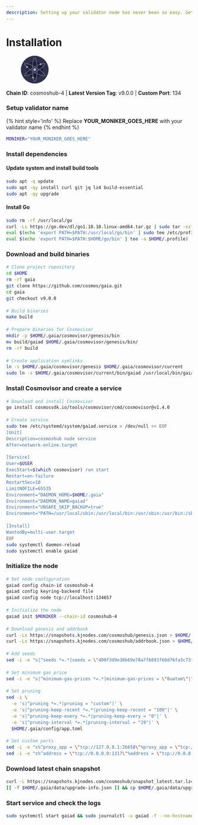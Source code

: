 ```yaml
---
description: Setting up your validator node has never been so easy. Get your validator running in minutes by following step by step instructions.
---
```


# Installation

<figure><img src="https://raw.githubusercontent.com/kj89/cosmos-images/main/logos/cosmoshub.png" alt=""><figcaption></figcaption></figure>

**Chain ID**: cosmoshub-4 | **Latest Version Tag**: v9.0.0 | **Custom Port**: 134

### Setup validator name

{% hint style='info' %}
Replace **YOUR_MONIKER_GOES_HERE** with your validator name
{% endhint %}

```bash
MONIKER="YOUR_MONIKER_GOES_HERE"
```

### Install dependencies

#### Update system and install build tools

```bash
sudo apt -q update
sudo apt -qy install curl git jq lz4 build-essential
sudo apt -qy upgrade
```

#### Install Go

```bash
sudo rm -rf /usr/local/go
curl -Ls https://go.dev/dl/go1.18.10.linux-amd64.tar.gz | sudo tar -xzf - -C /usr/local
eval $(echo 'export PATH=$PATH:/usr/local/go/bin' | sudo tee /etc/profile.d/golang.sh)
eval $(echo 'export PATH=$PATH:$HOME/go/bin' | tee -a $HOME/.profile)
```

### Download and build binaries

```bash
# Clone project repository
cd $HOME
rm -rf gaia
git clone https://github.com/cosmos/gaia.git
cd gaia
git checkout v9.0.0

# Build binaries
make build

# Prepare binaries for Cosmovisor
mkdir -p $HOME/.gaia/cosmovisor/genesis/bin
mv build/gaiad $HOME/.gaia/cosmovisor/genesis/bin/
rm -rf build

# Create application symlinks
ln -s $HOME/.gaia/cosmovisor/genesis $HOME/.gaia/cosmovisor/current
sudo ln -s $HOME/.gaia/cosmovisor/current/bin/gaiad /usr/local/bin/gaiad
```

### Install Cosmovisor and create a service

```bash
# Download and install Cosmovisor
go install cosmossdk.io/tools/cosmovisor/cmd/cosmovisor@v1.4.0

# Create service
sudo tee /etc/systemd/system/gaiad.service > /dev/null << EOF
[Unit]
Description=cosmoshub node service
After=network-online.target

[Service]
User=$USER
ExecStart=$(which cosmovisor) run start
Restart=on-failure
RestartSec=10
LimitNOFILE=65535
Environment="DAEMON_HOME=$HOME/.gaia"
Environment="DAEMON_NAME=gaiad"
Environment="UNSAFE_SKIP_BACKUP=true"
Environment="PATH=/usr/local/sbin:/usr/local/bin:/usr/sbin:/usr/bin:/sbin:/bin:/usr/games:/usr/local/games:/snap/bin:$HOME/.gaia/cosmovisor/current/bin"

[Install]
WantedBy=multi-user.target
EOF
sudo systemctl daemon-reload
sudo systemctl enable gaiad
```

### Initialize the node

```bash
# Set node configuration
gaiad config chain-id cosmoshub-4
gaiad config keyring-backend file
gaiad config node tcp://localhost:134657

# Initialize the node
gaiad init $MONIKER --chain-id cosmoshub-4

# Download genesis and addrbook
curl -Ls https://snapshots.kjnodes.com/cosmoshub/genesis.json > $HOME/.gaia/config/genesis.json
curl -Ls https://snapshots.kjnodes.com/cosmoshub/addrbook.json > $HOME/.gaia/config/addrbook.json

# Add seeds
sed -i -e "s|^seeds *=.*|seeds = \"400f3d9e30b69e78a7fb891f60d76fa3c73f0ecc@cosmoshub.rpc.kjnodes.com:134659\"|" $HOME/.gaia/config/config.toml

# Set minimum gas price
sed -i -e "s|^minimum-gas-prices *=.*|minimum-gas-prices = \"0uatom\"|" $HOME/.gaia/config/app.toml

# Set pruning
sed -i \
  -e 's|^pruning *=.*|pruning = "custom"|' \
  -e 's|^pruning-keep-recent *=.*|pruning-keep-recent = "100"|' \
  -e 's|^pruning-keep-every *=.*|pruning-keep-every = "0"|' \
  -e 's|^pruning-interval *=.*|pruning-interval = "19"|' \
  $HOME/.gaia/config/app.toml

# Set custom ports
sed -i -e "s%^proxy_app = \"tcp://127.0.0.1:26658\"%proxy_app = \"tcp://127.0.0.1:134658\"%; s%^laddr = \"tcp://127.0.0.1:26657\"%laddr = \"tcp://127.0.0.1:134657\"%; s%^pprof_laddr = \"localhost:6060\"%pprof_laddr = \"localhost:134060\"%; s%^laddr = \"tcp://0.0.0.0:26656\"%laddr = \"tcp://0.0.0.0:134656\"%; s%^prometheus_listen_addr = \":26660\"%prometheus_listen_addr = \":134660\"%" $HOME/.gaia/config/config.toml
sed -i -e "s%^address = \"tcp://0.0.0.0:1317\"%address = \"tcp://0.0.0.0:134317\"%; s%^address = \":8080\"%address = \":134080\"%; s%^address = \"0.0.0.0:9090\"%address = \"0.0.0.0:134090\"%; s%^address = \"0.0.0.0:9091\"%address = \"0.0.0.0:134091\"%; s%:8545%:134545%; s%:8546%:134546%; s%:6065%:134065%" $HOME/.gaia/config/app.toml
```

### Download latest chain snapshot

```bash
curl -L https://snapshots.kjnodes.com/cosmoshub/snapshot_latest.tar.lz4 | tar -Ilz4 -xf - -C $HOME/.gaia
[[ -f $HOME/.gaia/data/upgrade-info.json ]] && cp $HOME/.gaia/data/upgrade-info.json $HOME/.gaia/cosmovisor/genesis/upgrade-info.json
```

### Start service and check the logs

```bash
sudo systemctl start gaiad && sudo journalctl -u gaiad -f --no-hostname -o cat
```

